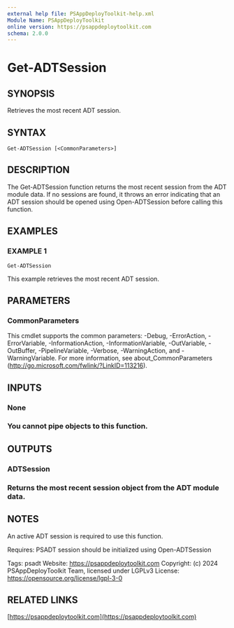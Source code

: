 ```yaml
---
external help file: PSAppDeployToolkit-help.xml
Module Name: PSAppDeployToolkit
online version: https://psappdeploytoolkit.com
schema: 2.0.0
---
```


# Get-ADTSession

## SYNOPSIS
Retrieves the most recent ADT session.

## SYNTAX

```
Get-ADTSession [<CommonParameters>]
```

## DESCRIPTION
The Get-ADTSession function returns the most recent session from the ADT module data.
If no sessions are found, it throws an error indicating that an ADT session should be opened using Open-ADTSession before calling this function.

## EXAMPLES

### EXAMPLE 1
```
Get-ADTSession
```

This example retrieves the most recent ADT session.

## PARAMETERS

### CommonParameters
This cmdlet supports the common parameters: -Debug, -ErrorAction, -ErrorVariable, -InformationAction, -InformationVariable, -OutVariable, -OutBuffer, -PipelineVariable, -Verbose, -WarningAction, and -WarningVariable.
For more information, see about_CommonParameters (http://go.microsoft.com/fwlink/?LinkID=113216).

## INPUTS

### None
### You cannot pipe objects to this function.
## OUTPUTS

### ADTSession
### Returns the most recent session object from the ADT module data.
## NOTES
An active ADT session is required to use this function.

Requires: PSADT session should be initialized using Open-ADTSession

Tags: psadt
Website: https://psappdeploytoolkit.com
Copyright: (c) 2024 PSAppDeployToolkit Team, licensed under LGPLv3
License: https://opensource.org/license/lgpl-3-0

## RELATED LINKS

[https://psappdeploytoolkit.com](https://psappdeploytoolkit.com)

